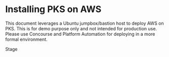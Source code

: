 # Installing PKS on AWS
This document leverages a Ubuntu jumpbox/bastion host to deploy AWS on PKS. This is for demo purpose only and not intended for production use. Please use Concourse and Platform Automation for deploying in a more formal environment. 

Stage 
<!--stackedit_data:
eyJoaXN0b3J5IjpbLTIwMjcxODI2NV19
-->
